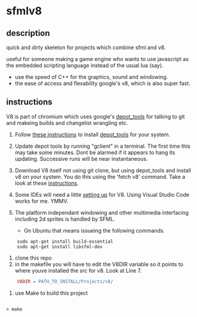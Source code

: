 # sfmlv8

## description

quick and dirty skeleton for projects which combine sfml and v8. 

useful for someone making a game engine who wants to use javascript as the embedded scripting language instead of the usual lua (say).

 - use the speed of C++ for the graphics, sound and windowing.
 - the ease of access and flexability google's v8, which is also super fast.  

## instructions

V8 is part of chromium which uses google's [depot_tools](https://www.chromium.org/developers/how-tos/install-depot-tools/
) for talking to git and makeing builds and changelist wrangling etc. 

1. Follow [these instructions](https://commondatastorage.googleapis.com/chrome-infra-docs/flat/depot_tools/docs/html/depot_tools_tutorial.html#_setting_up) to install [depot_tools](https://www.chromium.org/developers/how-tos/install-depot-tools/
) for your system. 

1. Update depot tools by running "gclient" in a terminal. The first time this may take some minutes. Dont be alarmed if it appears to hang its updating. Successive runs will be near instantaneous.

1. Download V8 itself not using git clone, but using depot_tools and install v8 on your system. You do this using the 'fetch v8' command. Take a look at these [instructions](https://v8.dev/docs/source-code#using-git). 

1. Some IDEs will need a little [setting up](https://v8.dev/docs/ide-setup) for V8. Using Visual Studio Code works for me. YMMV.

1. The platform independant windowing and other multimedia interfacing including 2d sprites is handled by SFML. 
    - On Ubuntu that means issueing the following commands.
~~~
    sudo apt-get install build-essential
    sudo apt-get install libsfml-dev
~~~

1. clone this repo  
1. in the makefile you will have to edit the V8DIR variable so it points to where youve installed the src for v8. Look at Line 7.

~~~ Makefile
    V8DIR = PATH_TO_INSTALL/Projects/v8/
~~~

1. use Make to build this project


~~~

> make

~~~
